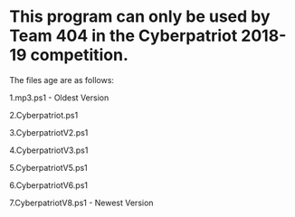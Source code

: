 # This program can only be used by Team 404 in the Cyberpatriot 2018-19 competition.
The files age are as follows:

1.mp3.ps1 - Oldest Version

2.Cyberpatriot.ps1

3.CyberpatriotV2.ps1

4.CyberpatriotV3.ps1

5.CyberpatriotV5.ps1

6.CyberpatriotV6.ps1

7.CyberpatriotV8.ps1 - Newest Version
